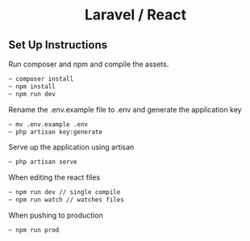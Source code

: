 <h1 align="center">Laravel / React</h1>

## Set Up Instructions

Run composer and npm and compile the assets.
```bash
~ composer install
~ npm install
~ npm run dev
```

Rename the .env.example file to .env and generate the application key
```bash
~ mv .env.example .env
~ php artisan key:generate
```

Serve up the application using artisan
```bash
~ php artisan serve
```

When editing the react files
```bash
~ npm run dev // single compile
~ npm run watch // watches files
```

When pushing to production
```bash
~ npm run prod
```

